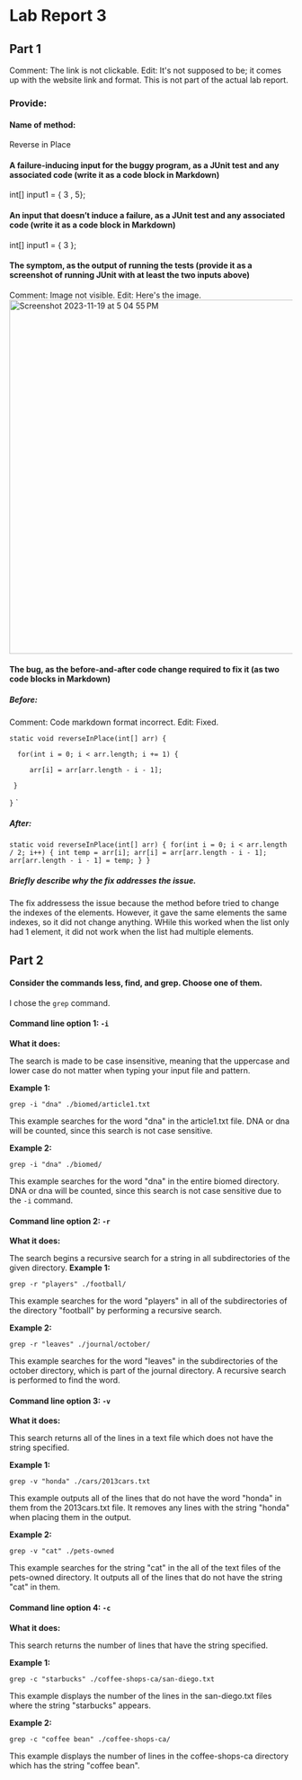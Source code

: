 # Lab Report 3

Part 1 
- 

Comment: The link is not clickable. 
Edit: It's not supposed to be; it comes up with the website link and format. This is not part of the actual lab report. 

### Provide:
#### Name of method: 
Reverse in Place 

#### A failure-inducing input for the buggy program, as a JUnit test and any associated code (write it as a code block in Markdown)
int[] input1 = { 3 , 5};


#### An input that doesn’t induce a failure, as a JUnit test and any associated code (write it as a code block in Markdown)
int[] input1 = { 3 };

#### The symptom, as the output of running the tests (provide it as a screenshot of running JUnit with at least the two inputs above)

Comment: Image not visible. 
Edit: Here's the image. 
<img width="630" alt="Screenshot 2023-11-19 at 5 04 55 PM" src="https://github.com/adhithinm/cse15l-lab-reports/assets/146797389/f34ac3bb-373d-4560-ba59-c56feb88910e">


#### The bug, as the before-and-after code change required to fix it (as two code blocks in Markdown)
##### Before: 

Comment: Code markdown format incorrect. 
Edit: Fixed. 

`
static void reverseInPlace(int[] arr) { `
  
  `  for(int i = 0; i < arr.length; i += 1) {`
   
   `     arr[i] = arr[arr.length - i - 1];`
 
 ` }`

`}`
`


##### After: 
`static void reverseInPlace(int[] arr) {
  for(int i = 0; i < arr.length / 2; i++) {
    int temp = arr[i];
    arr[i] = arr[arr.length - i - 1];
    arr[arr.length - i - 1] = temp;
  }
}
`

##### Briefly describe why the fix addresses the issue.
The fix addressess the issue because the method before tried to change the indexes of the elements. However, it gave the same elements the same indexes, so it did not change anything. WHile this worked when the list only had 1 element, it did not work when the list had multiple elements. 

Part 2
- 

#### Consider the commands less, find, and grep. Choose one of them. 
I chose the `grep` command. 

#### Command line option 1: `-i` 
**What it does:** 

The search is made to be case insensitive, meaning that the uppercase and lower case do not matter when typing your input file and pattern. 

**Example 1:**

`grep -i "dna" ./biomed/article1.txt`

This example searches for the word "dna" in the article1.txt file. DNA or dna will be counted, since this search is not case sensitive. 

**Example 2:**

`grep -i "dna" ./biomed/`

This example searches for the word "dna" in the entire biomed directory. DNA or dna will be counted, since this search is not case sensitive due to the `-i` command. 

#### Command line option 2: `-r` 

**What it does:** 

The search begins a recursive search for a string in all subdirectories of the given directory. 
**Example 1:**

`grep -r "players" ./football/`

This example searches for the word "players" in all of the subdirectories of the directory "football" by performing a recursive search. 

**Example 2:**

`grep -r "leaves" ./journal/october/`

This example searches for the word "leaves" in the subdirectories of the october directory, which is part of the journal directory. A recursive search is performed to find the word. 

#### Command line option 3: `-v` 

**What it does:** 

This search returns all of the lines in a text file which does not have the string specified. 

**Example 1:**

`grep -v "honda" ./cars/2013cars.txt`

This example outputs all of the lines that do not have the word "honda" in them from the 2013cars.txt file. It removes any lines with the string "honda" when placing them in the output. 

**Example 2:**

`grep -v "cat" ./pets-owned`

This example searches for the string "cat" in the all of the text files of the pets-owned directory. It outputs all of the lines that do not have the string "cat" in them. 

#### Command line option 4: `-c` 

**What it does:** 

This search returns the number of lines that have the string specified. 

**Example 1:**

`grep -c "starbucks" ./coffee-shops-ca/san-diego.txt`

This example displays the number of the lines in the san-diego.txt files where the string "starbucks" appears. 

**Example 2:**

`grep -c "coffee bean" ./coffee-shops-ca/`

This example displays the number of lines in the coffee-shops-ca directory which has the string "coffee bean". 

